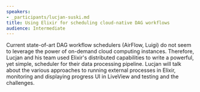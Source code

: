 ```yaml
---
speakers:
- _participants/lucjan-suski.md
title: Using Elixir for scheduling cloud-native DAG workflows
audience: Intermediate
---
```

<p>Current state-of-art DAG workflow schedulers (AirFlow, Luigi) do not seem to leverage the power of on-demand cloud computing instances. Therefore, Lucjan and his team used Elixir's distributed capabilities to write a powerful, yet simple, scheduler for their data processing pipeline. Lucjan will talk about the various approaches to running external processes in Elixir, monitoring and displaying progress UI in LiveView and testing and the challenges.</p>
